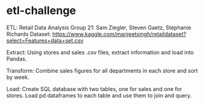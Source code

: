 # etl-challenge
ETL: Retail Data Analysis
Group 21: Sam Ziegler, Steven Gaetz, Stephanie Richards
Dataset: https://www.kaggle.com/manjeetsingh/retaildataset?select=Features+data+set.csv


Extract: Using stores and sales .csv files, extract information and load into Pandas.

Transform: Combine sales figures for all departments in each store and sort by week.

Load: Create SQL database with two tables, one for sales and one for stores. Load pd dataframes to each table and use them to join and query.

